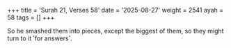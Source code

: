 +++
title = 'Surah 21, Verses 58'
date = '2025-08-27'
weight = 2541
ayah = 58
tags = []
+++

So he smashed them into pieces, except the biggest of them, so they might turn to it ˹for answers˺.
